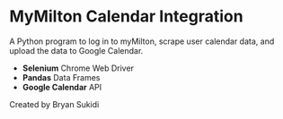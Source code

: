 # MyMilton Calendar Integration
A Python program to log in to myMilton, scrape user calendar data, and upload the data to Google Calendar.

* **Selenium** Chrome Web Driver
* **Pandas** Data Frames
* **Google Calendar** API

Created by Bryan Sukidi